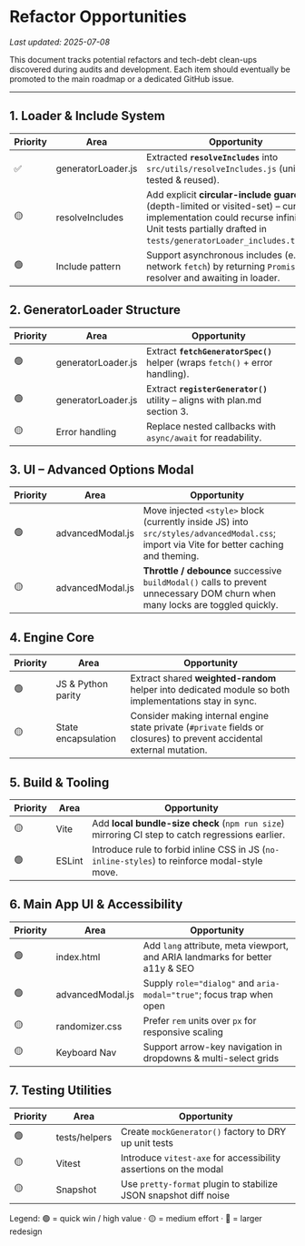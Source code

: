 # Refactor Opportunities

_Last updated: 2025-07-08_

This document tracks potential refactors and tech-debt clean-ups discovered during audits and development.  Each item should eventually be promoted to the main roadmap or a dedicated GitHub issue.

---

## 1. Loader & Include System

| Priority | Area | Opportunity |
|---|---|---|
| ✅ | generatorLoader.js | Extracted **`resolveIncludes`** into `src/utils/resolveIncludes.js` (unit-tested & reused). |
| 🟡 | resolveIncludes | Add explicit **circular-include guard** (depth-limited or visited-set) – current implementation could recurse infinitely. Unit tests partially drafted in `tests/generatorLoader_includes.test.js`. |
| 🟢 | Include pattern | Support asynchronous includes (e.g. network `fetch`) by returning `Promise` from resolver and awaiting in loader. |

## 2. GeneratorLoader Structure

| Priority | Area | Opportunity |
|---|---|---|
| 🟢 | generatorLoader.js | Extract **`fetchGeneratorSpec()`** helper (wraps `fetch()` + error handling). |
| 🟢 | generatorLoader.js | Extract **`registerGenerator()`** utility – aligns with plan.md section 3. |
| 🟡 | Error handling | Replace nested callbacks with `async/await` for readability. |

## 3. UI – Advanced Options Modal

| Priority | Area | Opportunity |
|---|---|---|
| 🟢 | advancedModal.js | Move injected `<style>` block (currently inside JS) into `src/styles/advancedModal.css`; import via Vite for better caching and theming. |
| 🟡 | advancedModal.js | **Throttle / debounce** successive `buildModal()` calls to prevent unnecessary DOM churn when many locks are toggled quickly. |

## 4. Engine Core

| Priority | Area | Opportunity |
|---|---|---|
| 🟢 | JS & Python parity | Extract shared **weighted-random** helper into dedicated module so both implementations stay in sync. |
| 🟡 | State encapsulation | Consider making internal engine state private (`#private` fields or closures) to prevent accidental external mutation. |

## 5. Build & Tooling

| Priority | Area | Opportunity |
|---|---|---|
| 🟡 | Vite | Add **local bundle-size check** (`npm run size`) mirroring CI step to catch regressions earlier. |
| 🟢 | ESLint | Introduce rule to forbid inline CSS in JS (`no-inline-styles`) to reinforce modal-style move. |

## 6. Main App UI & Accessibility

| Priority | Area | Opportunity |
|---|---|---|
| 🟢 | index.html | Add `lang` attribute, meta viewport, and ARIA landmarks for better a11y & SEO |
| 🟢 | advancedModal.js | Supply `role="dialog"` and `aria-modal="true"`; focus trap when open |
| 🟡 | randomizer.css | Prefer `rem` units over `px` for responsive scaling |
| 🟡 | Keyboard Nav | Support arrow-key navigation in dropdowns & multi-select grids |

## 7. Testing Utilities

| Priority | Area | Opportunity |
|---|---|---|
| 🟢 | tests/helpers | Create `mockGenerator()` factory to DRY up unit tests |
| 🟡 | Vitest | Introduce `vitest-axe` for accessibility assertions on the modal |
| 🟡 | Snapshot | Use `pretty-format` plugin to stabilize JSON snapshot diff noise |

Legend: 🟢 = quick win / high value · 🟡 = medium effort · 🔴 = larger redesign
